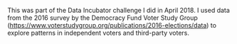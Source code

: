 This was part of the Data Incubator challenge I did in April 2018. I used data from the 2016 survey by the Democracy Fund Voter Study Group (https://www.voterstudygroup.org/publications/2016-elections/data) to explore patterns in independent voters and third-party voters.
